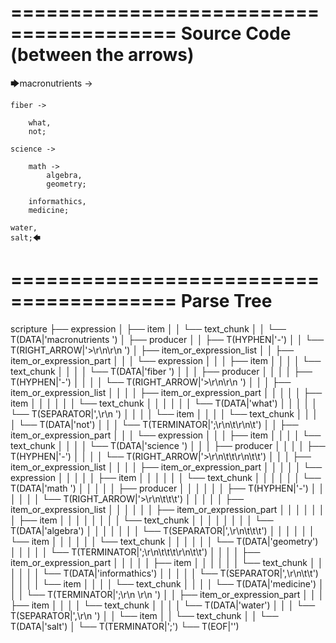 ========================================
Source Code (between the arrows)
========================================

🡆macronutrients ->

    fiber ->

        what,
        not;
	
	science ->
		
		math ->
			algebra,
			geometry;
			
		informathics,
		medicine;
    
    water,
    salt;🡄

========================================
Parse Tree
========================================

scripture
├── expression
│   ├── item
│   │   └── text_chunk
│   │       └── T(DATA|'macronutrients ')
│   ├── producer
│   │   ├── T(HYPHEN|'-')
│   │   └── T(RIGHT_ARROW|'>\r\n\r\n    ')
│   ├── item_or_expression_list
│   │   ├── item_or_expression_part
│   │   │   └── expression
│   │   │       ├── item
│   │   │       │   └── text_chunk
│   │   │       │       └── T(DATA|'fiber ')
│   │   │       ├── producer
│   │   │       │   ├── T(HYPHEN|'-')
│   │   │       │   └── T(RIGHT_ARROW|'>\r\n\r\n        ')
│   │   │       ├── item_or_expression_list
│   │   │       │   ├── item_or_expression_part
│   │   │       │   │   ├── item
│   │   │       │   │   │   └── text_chunk
│   │   │       │   │   │       └── T(DATA|'what')
│   │   │       │   │   └── T(SEPARATOR|',\r\n        ')
│   │   │       │   └── item
│   │   │       │       └── text_chunk
│   │   │       │           └── T(DATA|'not')
│   │   │       └── T(TERMINATOR|';\r\n\t\r\n\t')
│   │   ├── item_or_expression_part
│   │   │   └── expression
│   │   │       ├── item
│   │   │       │   └── text_chunk
│   │   │       │       └── T(DATA|'science ')
│   │   │       ├── producer
│   │   │       │   ├── T(HYPHEN|'-')
│   │   │       │   └── T(RIGHT_ARROW|'>\r\n\t\t\r\n\t\t')
│   │   │       ├── item_or_expression_list
│   │   │       │   ├── item_or_expression_part
│   │   │       │   │   └── expression
│   │   │       │   │       ├── item
│   │   │       │   │       │   └── text_chunk
│   │   │       │   │       │       └── T(DATA|'math ')
│   │   │       │   │       ├── producer
│   │   │       │   │       │   ├── T(HYPHEN|'-')
│   │   │       │   │       │   └── T(RIGHT_ARROW|'>\r\n\t\t\t')
│   │   │       │   │       ├── item_or_expression_list
│   │   │       │   │       │   ├── item_or_expression_part
│   │   │       │   │       │   │   ├── item
│   │   │       │   │       │   │   │   └── text_chunk
│   │   │       │   │       │   │   │       └── T(DATA|'algebra')
│   │   │       │   │       │   │   └── T(SEPARATOR|',\r\n\t\t\t')
│   │   │       │   │       │   └── item
│   │   │       │   │       │       └── text_chunk
│   │   │       │   │       │           └── T(DATA|'geometry')
│   │   │       │   │       └── T(TERMINATOR|';\r\n\t\t\t\r\n\t\t')
│   │   │       │   ├── item_or_expression_part
│   │   │       │   │   ├── item
│   │   │       │   │   │   └── text_chunk
│   │   │       │   │   │       └── T(DATA|'informathics')
│   │   │       │   │   └── T(SEPARATOR|',\r\n\t\t')
│   │   │       │   └── item
│   │   │       │       └── text_chunk
│   │   │       │           └── T(DATA|'medicine')
│   │   │       └── T(TERMINATOR|';\r\n    \r\n    ')
│   │   ├── item_or_expression_part
│   │   │   ├── item
│   │   │   │   └── text_chunk
│   │   │   │       └── T(DATA|'water')
│   │   │   └── T(SEPARATOR|',\r\n    ')
│   │   └── item
│   │       └── text_chunk
│   │           └── T(DATA|'salt')
│   └── T(TERMINATOR|';')
└── T(EOF|'<EOF>')